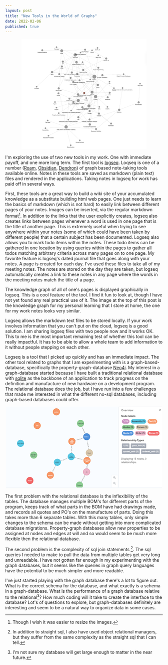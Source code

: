 ```yaml
---
layout: post
title: "New Tools in the World of Graphs"
date: 2022-02-06
published: true
---
```

<p style="text-align:center"><img src="/assets/logseqGraph.png" width="400"/><br></p>


I'm exploring the use of two new tools in my work. One with immediate payoff, and one more long term. The first tool is [logseq](https://logseq.com/). Loqseq is one of a number ([Roam](https://roamresearch.com/), [Obsidian](https://obsidian.md/), [Dendron](https://www.dendron.so/)) of graph based note-taking tools available online. Notes in these tools are saved as markdown (plain text) files and rendered in the applications. Taking notes in logseq for work has paid off in several ways.

First, these tools are a great way to build a wiki site of your accumulated knowledge as a substitute building html web pages. One just needs to learn the basics of markdown (which is not hard) to easily link between different pages of your notes. Images can be inserted, via the regular markdown format[^1]. In addition to the links that the user explicitly creates, logseq also creates links between pages whenever a word is used in one page that is the title of another page. This is extremely useful when trying to see anywhere within your notes (some of which could have been taken by different people) that a certain subject has been documented. Logseq also allows you to mark todo items within the notes.  These todo items can be gathered in one location by using queries within the pages to gather all todos matching arbitrary criteria across many pages on to one page.
My favorite feature is logseq's dated journal file that goes along with your notes. A page is created for each day. I've used these files to take all of my meeting notes. The notes are stored on the day they are taken, but logseq automatically creates a link to these notes in any page where the words in the meeting notes match the title of a page.

The knowledge graph of all of one's pages is displayed graphically in logseq. This is a cool feature of the tool. I find it fun to look at, though I have not yet found any real practical use of it. The image at the top of this post is the knowledge graph for my personal learning that I store at home, the one for my work notes looks very similar.

Logseq allows the markdown text files to be stored locally. If your work involves information that you can't put on the cloud, logseq is  a good solution. I am sharing logseq files with two people now and it works OK. This to me is the most important remaining test of whether this tool can be really impactful. It has to be able to allow a whole team to add information to it without people stepping on each other. 

Logseq is a tool that I picked up quickly and has an immediate impact. The other tool related to graphs that I am experimenting with is a graph-based-database, specifically the property-graph-database [Neo4j](https://neo4j.com/). My interest in a graph-database started because I have built a traditional relational database with [sqlite](https://sqlite.org/index.html) as the backbone of an application to track progress on the definition and manufacture of new hardware on a development program. The relational database does the job, but I have run into a few challenges that made me interested in what the different no-sql databases, including graph-based databases could offer. 

<p style="text-align:center"><img src="/assets/NeoTrakker.png" width="500"/><br></p>

The first problem with the relational database is the inflexibility of the tables. The database manages multiple BOM's for different parts of the program, keeps track of what parts in the BOM have had drawings made, and records all quotes and PO's on the manufacture of parts. Doing this takes more than 6 separate tables. With this many tables, only simple changes to the schema can be made without getting into more complicated database migrations. Property-graph databases allow new properties to be assigned at nodes and edges at will and so would seem to be much more flexible then the relational database.

The second problem is the complexity of sql join statements [^2]. The sql queries I needed to make to pull the data from multiple tables get very long and unreadable. I have not gotten far enough in my experimenting with the graph databases, but it seems like the queries in graph query languages have the potential to be much simpler and more readable.

I've just started playing with the graph database there's a lot to figure out. What is the correct schema for the database, and what exactly *is* a schema in a graph-database. What is the performance of a graph database relative to the relational[^3]? How much coding will it take to create the interface to the database? Lot's of questions to explore, but graph-databases definitely are interesting and seem to be a natural way to organize data in some cases.










[^1]: Though I wish it was easier to resize the images.
[^2]: In addition to straight sql, I also have used object relational managers, but they suffer from the same complexity as the straight sql that I can tell.
[^3]: I'm not sure my database will get large enough to matter in the near future.